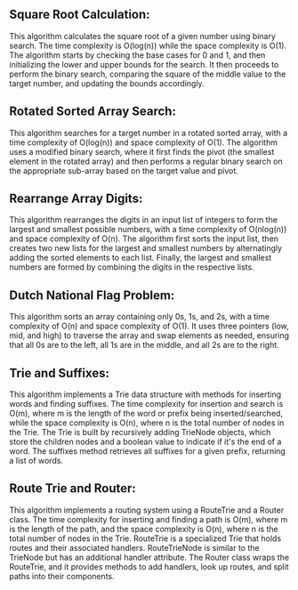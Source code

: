 ## Square Root Calculation: 
This algorithm calculates the square root of a given number using binary search. The time complexity is O(log(n)) while the space complexity is O(1). The algorithm starts by checking the base cases for 0 and 1, and then initializing the lower and upper bounds for the search. It then proceeds to perform the binary search, comparing the square of the middle value to the target number, and updating the bounds accordingly.

## Rotated Sorted Array Search:

This algorithm searches for a target number in a rotated sorted array, with a time complexity of O(log(n)) and space complexity of O(1). The algorithm uses a modified binary search, where it first finds the pivot (the smallest element in the rotated array) and then performs a regular binary search on the appropriate sub-array based on the target value and pivot.

## Rearrange Array Digits:

This algorithm rearranges the digits in an input list of integers to form the largest and smallest possible numbers, with a time complexity of O(nlog(n)) and space complexity of O(n). The algorithm first sorts the input list, then creates two new lists for the largest and smallest numbers by alternatingly adding the sorted elements to each list. Finally, the largest and smallest numbers are formed by combining the digits in the respective lists.

## Dutch National Flag Problem: 

This algorithm sorts an array containing only 0s, 1s, and 2s, with a time complexity of O(n) and space complexity of O(1). It uses three pointers (low, mid, and high) to traverse the array and swap elements as needed, ensuring that all 0s are to the left, all 1s are in the middle, and all 2s are to the right.

## Trie and Suffixes: 

This algorithm implements a Trie data structure with methods for inserting words and finding suffixes. The time complexity for insertion and search is O(m), where m is the length of the word or prefix being inserted/searched, while the space complexity is O(n), where n is the total number of nodes in the Trie. The Trie is built by recursively adding TrieNode objects, which store the children nodes and a boolean value to indicate if it's the end of a word. The suffixes method retrieves all suffixes for a given prefix, returning a list of words.

## Route Trie and Router: 

This algorithm implements a routing system using a RouteTrie and a Router class. The time complexity for inserting and finding a path is O(m), where m is the length of the path, and the space complexity is O(n), where n is the total number of nodes in the Trie. RouteTrie is a specialized Trie that holds routes and their associated handlers. RouteTrieNode is similar to the TrieNode but has an additional handler attribute. The Router class wraps the RouteTrie, and it provides methods to add handlers, look up routes, and split paths into their components.